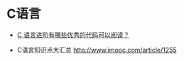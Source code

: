 # C语言

- [C 语言进阶有哪些优秀的代码可以阅读？](https://zhuanlan.zhihu.com/p/20100507)

- C语言知识点大汇总 http://www.imooc.com/article/1255
